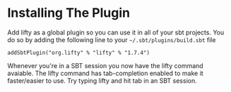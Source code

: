 # Installing The Plugin

Add lifty as a global plugin so you can use it in all of your sbt projects. You do so by adding the following line to your `~/.sbt/plugins/build.sbt` file

	addSbtPlugin("org.lifty" % "lifty" % "1.7.4")

Whenever you're in a SBT session you now have the lifty command avaiable. The lifty command has tab-completion enabled to make it faster/easier to use. Try typing lifty and hit tab in an SBT session.